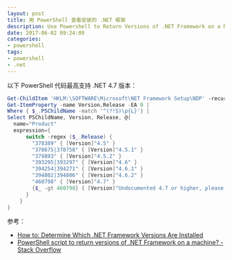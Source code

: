 ```yaml
---
layout: post
title: 用 PowerShell 查看安装的 .NET 框架
description: Use Powershell to Return Versions of .NET Framework on a Machine
date: 2017-06-02 09:24:09
categories:
- powershell
tags:
- powershell
- .net
---
```

以下 PowerShell 代码最高支持 .NET 4.7 版本：

```powershell
Get-ChildItem 'HKLM:\SOFTWARE\Microsoft\NET Framework Setup\NDP' -recurse |
Get-ItemProperty -name Version,Release -EA 0 |
Where { $_.PSChildName -match '^(?!S)\p{L}'} |
Select PSChildName, Version, Release, @{
  name="Product"
  expression={
      switch -regex ($_.Release) {
        "378389" { [Version]"4.5" }
        "378675|378758" { [Version]"4.5.1" }
        "379893" { [Version]"4.5.2" }
        "393295|393297" { [Version]"4.6" }
        "394254|394271" { [Version]"4.6.1" }
        "394802|394806" { [Version]"4.6.2" }
        "460798" { [Version]"4.7" }
        {$_ -gt 460798} { [Version]"Undocumented 4.7 or higher, please update script" }
      }
    }
}
```

参考：

- [How to: Determine Which .NET Framework Versions Are Installed](https://msdn.microsoft.com/en-us/library/hh925568)
- [PowerShell script to return versions of .NET Framework on a machine? - Stack Overflow](https://stackoverflow.com/questions/3487265/powershell-script-to-return-versions-of-net-framework-on-a-machine)
